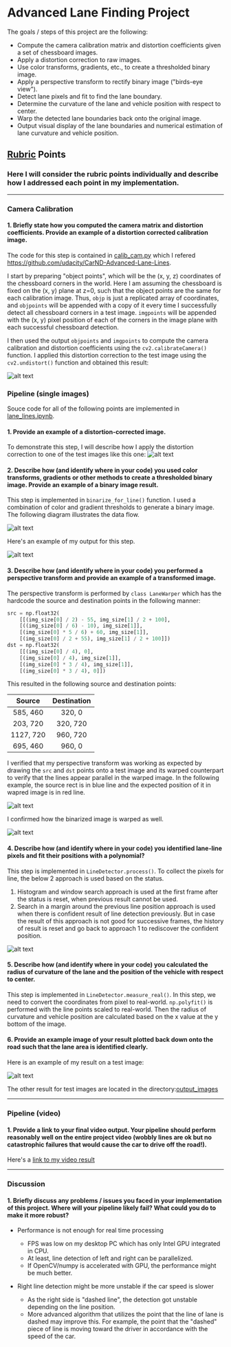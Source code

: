 
# Advanced Lane Finding Project

The goals / steps of this project are the following:

* Compute the camera calibration matrix and distortion coefficients given a set of chessboard images.
* Apply a distortion correction to raw images.
* Use color transforms, gradients, etc., to create a thresholded binary image.
* Apply a perspective transform to rectify binary image ("birds-eye view").
* Detect lane pixels and fit to find the lane boundary.
* Determine the curvature of the lane and vehicle position with respect to center.
* Warp the detected lane boundaries back onto the original image.
* Output visual display of the lane boundaries and numerical estimation of lane curvature and vehicle position.

[//]: # (Image References)

[image1]: ./examples/undistortion_example.png "Original and Undistorted"
[image2]: ./examples/undistortion_ex.png "Original and Undistorted"
[image3]: ./examples/warp_ex.png "Undistorted and Warp"
[image4]: ./examples/binarize_ex.png "Undistorted and Binarized"
[image5]: ./examples/binary_warped_ex.png "Binarized and Binary Warped"
[image6]: ./examples/line_detection_ex.png "Line detection"
[image7]: ./examples/find_lane_ex.png "Finding lane area"
[image8]: ./data_flow_binarize.png "Binarize the image"
[video1]: ./output_videos/project_video.mp4 "Video with detected lane"

## [Rubric](https://review.udacity.com/#!/rubrics/571/view) Points

### Here I will consider the rubric points individually and describe how I addressed each point in my implementation.  

---

### Camera Calibration

#### 1. Briefly state how you computed the camera matrix and distortion coefficients. Provide an example of a distortion corrected calibration image.

The code for this step is contained in [calib_cam.py](calib_cam.py) which I refered https://github.com/udacity/CarND-Advanced-Lane-Lines.

I start by preparing "object points", which will be the (x, y, z) coordinates of the chessboard corners in the world. Here I am assuming the chessboard is fixed on the (x, y) plane at z=0, such that the object points are the same for each calibration image.  Thus, `objp` is just a replicated array of coordinates, and `objpoints` will be appended with a copy of it every time I successfully detect all chessboard corners in a test image.  `imgpoints` will be appended with the (x, y) pixel position of each of the corners in the image plane with each successful chessboard detection.

I then used the output `objpoints` and `imgpoints` to compute the camera calibration and distortion coefficients using the `cv2.calibrateCamera()` function.  I applied this distortion correction to the test image using the `cv2.undistort()` function and obtained this result: 

![alt text][image1]

### Pipeline (single images)

Souce code for all of the following points are implemented in [lane_lines.ipynb](lane_lines.ipynb).

#### 1. Provide an example of a distortion-corrected image.

To demonstrate this step, I will describe how I apply the distortion correction to one of the test images like this one:
![alt text][image2]

#### 2. Describe how (and identify where in your code) you used color transforms, gradients or other methods to create a thresholded binary image.  Provide an example of a binary image result.

This step is implemented in `binarize_for_line()` function. I used a combination of color and gradient thresholds to generate a binary image. The following diagram illustrates the data flow.

![alt text][image8]

Here's an example of my output for this step. 

![alt text][image4]

#### 3. Describe how (and identify where in your code) you performed a perspective transform and provide an example of a transformed image.

The perspective transform is performed by `class LaneWarper` which has the hardcode the source and destination points in the following manner:

```python
src = np.float32(
    [[(img_size[0] / 2) - 55, img_size[1] / 2 + 100],
    [((img_size[0] / 6) - 10), img_size[1]],
    [(img_size[0] * 5 / 6) + 60, img_size[1]],
    [(img_size[0] / 2 + 55), img_size[1] / 2 + 100]])
dst = np.float32(
    [[(img_size[0] / 4), 0],
    [(img_size[0] / 4), img_size[1]],
    [(img_size[0] * 3 / 4), img_size[1]],
    [(img_size[0] * 3 / 4), 0]])
```

This resulted in the following source and destination points:

| Source        | Destination   | 
|:-------------:|:-------------:| 
| 585, 460      | 320, 0        | 
| 203, 720      | 320, 720      |
| 1127, 720     | 960, 720      |
| 695, 460      | 960, 0        |

I verified that my perspective transform was working as expected by drawing the `src` and `dst` points onto a test image and its warped counterpart to verify that the lines appear parallel in the warped image. In the following example, the source rect is in blue line and the expected position of it in wapred image is in red line.

![alt text][image3]

I confirmed how the binarized image is warped as well.

![alt text][image5]

#### 4. Describe how (and identify where in your code) you identified lane-line pixels and fit their positions with a polynomial?

This step is implemented in `LineDetector.process()`.
To collect the pixels for line, the below 2 approach is used based on the status.

1. Histogram and window search approach is used at the first frame after the status is reset, when previous result cannot be used.
1. Search in a margin around the previous line position approach is used when there is confident result of line detection previously. But in case the result of this approach is not good for successive frames, the history of result is reset and go back to approach 1 to rediscover the confident position.

![alt text][image6]

#### 5. Describe how (and identify where in your code) you calculated the radius of curvature of the lane and the position of the vehicle with respect to center.

This step is implemented in `LineDetector.measure_real()`. In this step, we need to convert the coordinates from pixel to real-world. `np.polyfit()` is performed with the line points scaled to real-world. Then the radius of curvature and vehicle position are calculated based on the x value at the y bottom of the image.

#### 6. Provide an example image of your result plotted back down onto the road such that the lane area is identified clearly.

Here is an example of my result on a test image:

![alt text][image7]

The other result for test images are located in the directory:[output_images](./output_images/)

---

### Pipeline (video)

#### 1. Provide a link to your final video output.  Your pipeline should perform reasonably well on the entire project video (wobbly lines are ok but no catastrophic failures that would cause the car to drive off the road!).

Here's a [link to my video result](./output_videos/project_video.mp4)

---

### Discussion

#### 1. Briefly discuss any problems / issues you faced in your implementation of this project.  Where will your pipeline likely fail?  What could you do to make it more robust?

* Performance is not enough for real time processing
  * FPS was low on my desktop PC which has only Intel GPU integrated in CPU.
  * At least, line detection of left and right can be parallelized.
  * If OpenCV/numpy is accelerated with GPU, the performance might be much better.

* Right line detection might be more unstable if the car speed is slower
  * As the right side is "dashed line", the detection got unstable depending on the line position.
  * More advanced algorithm that utilizes the point that the line of lane is dashed may improve this. For example, the point that the "dashed" piece of line is moving toward the driver in accordance with the speed of the car.
